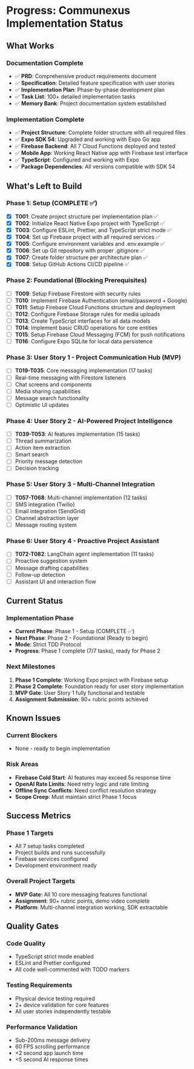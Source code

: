 # Progress: Communexus Implementation Status

## What Works

### Documentation Complete

- ✅ **PRD**: Comprehensive product requirements document
- ✅ **Specification**: Detailed feature specification with user stories
- ✅ **Implementation Plan**: Phase-by-phase development plan
- ✅ **Task List**: 100+ detailed implementation tasks
- ✅ **Memory Bank**: Project documentation system established

### Implementation Complete

- ✅ **Project Structure**: Complete folder structure with all required files
- ✅ **Expo SDK 54**: Upgraded and working with Expo Go app
- ✅ **Firebase Backend**: All 7 Cloud Functions deployed and tested
- ✅ **Mobile App**: Working React Native app with Firebase test interface
- ✅ **TypeScript**: Configured and working with Expo
- ✅ **Package Dependencies**: All versions compatible with SDK 54

## What's Left to Build

### Phase 1: Setup (COMPLETE ✅)

- [x] **T001**: Create project structure per implementation plan ✅
- [x] **T002**: Initialize React Native Expo project with TypeScript ✅
- [x] **T003**: Configure ESLint, Prettier, and TypeScript strict mode ✅
- [x] **T004**: Set up Firebase project with all required services ✅
- [x] **T005**: Configure environment variables and .env.example ✅
- [x] **T006**: Set up Git repository with proper .gitignore ✅
- [x] **T007**: Create folder structure per architecture plan ✅
- [x] **T008**: Setup GitHub Actions CI/CD pipeline ✅

### Phase 2: Foundational (Blocking Prerequisites)

- [ ] **T009**: Setup Firebase Firestore with security rules
- [ ] **T010**: Implement Firebase Authentication (email/password + Google)
- [ ] **T011**: Setup Firebase Cloud Functions structure and deployment
- [ ] **T012**: Configure Firebase Storage rules for media uploads
- [ ] **T013**: Create TypeScript interfaces for all data models
- [ ] **T014**: Implement basic CRUD operations for core entities
- [ ] **T015**: Setup Firebase Cloud Messaging (FCM) for push notifications
- [ ] **T016**: Configure Expo SQLite for local data persistence

### Phase 3: User Story 1 - Project Communication Hub (MVP)

- [ ] **T019-T035**: Core messaging implementation (17 tasks)
- [ ] Real-time messaging with Firestore listeners
- [ ] Chat screens and components
- [ ] Media sharing capabilities
- [ ] Message search functionality
- [ ] Optimistic UI updates

### Phase 4: User Story 2 - AI-Powered Project Intelligence

- [ ] **T039-T053**: AI features implementation (15 tasks)
- [ ] Thread summarization
- [ ] Action item extraction
- [ ] Smart search
- [ ] Priority message detection
- [ ] Decision tracking

### Phase 5: User Story 3 - Multi-Channel Integration

- [ ] **T057-T068**: Multi-channel implementation (12 tasks)
- [ ] SMS integration (Twilio)
- [ ] Email integration (SendGrid)
- [ ] Channel abstraction layer
- [ ] Message routing system

### Phase 6: User Story 4 - Proactive Project Assistant

- [ ] **T072-T082**: LangChain agent implementation (11 tasks)
- [ ] Proactive suggestion system
- [ ] Message drafting capabilities
- [ ] Follow-up detection
- [ ] Assistant UI and interaction flow

## Current Status

### Implementation Phase

- **Current Phase**: Phase 1 - Setup (COMPLETE ✅)
- **Next Phase**: Phase 2 - Foundational (Ready to begin)
- **Mode**: Strict TDD Protocol
- **Progress**: Phase 1 complete (7/7 tasks), ready for Phase 2

### Next Milestones

1. **Phase 1 Complete**: Working Expo project with Firebase setup
2. **Phase 2 Complete**: Foundation ready for user story implementation
3. **MVP Gate**: User Story 1 fully functional and testable
4. **Assignment Submission**: 90+ rubric points achieved

## Known Issues

### Current Blockers

- None - ready to begin implementation

### Risk Areas

- **Firebase Cold Start**: AI features may exceed 5s response time
- **OpenAI Rate Limits**: Need retry logic and rate limiting
- **Offline Sync Conflicts**: Need conflict resolution strategy
- **Scope Creep**: Must maintain strict Phase 1 focus

## Success Metrics

### Phase 1 Targets

- All 7 setup tasks completed
- Project builds and runs successfully
- Firebase services configured
- Development environment ready

### Overall Project Targets

- **MVP Gate**: All 10 core messaging features functional
- **Assignment**: 90+ rubric points, demo video complete
- **Platform**: Multi-channel integration working, SDK extractable

## Quality Gates

### Code Quality

- TypeScript strict mode enabled
- ESLint and Prettier configured
- All code well-commented with TODO markers

### Testing Requirements

- Physical device testing required
- 2+ device validation for core features
- All user stories independently testable

### Performance Validation

- Sub-200ms message delivery
- 60 FPS scrolling performance
- <2 second app launch time
- <5 second AI response times
